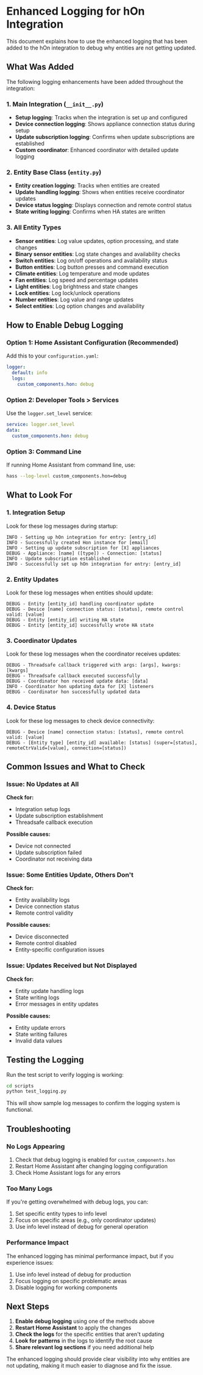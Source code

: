 # Enhanced Logging for hOn Integration

This document explains how to use the enhanced logging that has been added to the hOn integration to debug why entities are not getting updated.

## What Was Added

The following logging enhancements have been added throughout the integration:

### 1. Main Integration (`__init__.py`)
- **Setup logging**: Tracks when the integration is set up and configured
- **Device connection logging**: Shows appliance connection status during setup
- **Update subscription logging**: Confirms when update subscriptions are established
- **Custom coordinator**: Enhanced coordinator with detailed update logging

### 2. Entity Base Class (`entity.py`)
- **Entity creation logging**: Tracks when entities are created
- **Update handling logging**: Shows when entities receive coordinator updates
- **Device status logging**: Displays connection and remote control status
- **State writing logging**: Confirms when HA states are written

### 3. All Entity Types
- **Sensor entities**: Log value updates, option processing, and state changes
- **Binary sensor entities**: Log state changes and availability checks
- **Switch entities**: Log on/off operations and availability status
- **Button entities**: Log button presses and command execution
- **Climate entities**: Log temperature and mode updates
- **Fan entities**: Log speed and percentage updates
- **Light entities**: Log brightness and state changes
- **Lock entities**: Log lock/unlock operations
- **Number entities**: Log value and range updates
- **Select entities**: Log option changes and availability

## How to Enable Debug Logging

### Option 1: Home Assistant Configuration (Recommended)
Add this to your `configuration.yaml`:

```yaml
logger:
  default: info
  logs:
    custom_components.hon: debug
```

### Option 2: Developer Tools > Services
Use the `logger.set_level` service:

```yaml
service: logger.set_level
data:
  custom_components.hon: debug
```

### Option 3: Command Line
If running Home Assistant from command line, use:

```bash
hass --log-level custom_components.hon=debug
```

## What to Look For

### 1. Integration Setup
Look for these log messages during startup:
```
INFO - Setting up hOn integration for entry: [entry_id]
INFO - Successfully created Hon instance for [email]
INFO - Setting up update subscription for [X] appliances
DEBUG - Appliance: [name] ([type]) - Connection: [status]
INFO - Update subscription established
INFO - Successfully set up hOn integration for entry: [entry_id]
```

### 2. Entity Updates
Look for these log messages when entities should update:
```
DEBUG - Entity [entity_id] handling coordinator update
DEBUG - Device [name] connection status: [status], remote control valid: [value]
DEBUG - Entity [entity_id] writing HA state
DEBUG - Entity [entity_id] successfully wrote HA state
```

### 3. Coordinator Updates
Look for these log messages when the coordinator receives updates:
```
DEBUG - Threadsafe callback triggered with args: [args], kwargs: [kwargs]
DEBUG - Threadsafe callback executed successfully
DEBUG - Coordinator hon received update data: [data]
INFO - Coordinator hon updating data for [X] listeners
DEBUG - Coordinator hon successfully updated data
```

### 4. Device Status
Look for these log messages to check device connectivity:
```
DEBUG - Device [name] connection status: [status], remote control valid: [value]
DEBUG - [Entity type] [entity_id] available: [status] (super=[status], remoteCtrValid=[value], connection=[status])
```

## Common Issues and What to Check

### Issue: No Updates at All
**Check for:**
- Integration setup logs
- Update subscription establishment
- Threadsafe callback execution

**Possible causes:**
- Device not connected
- Update subscription failed
- Coordinator not receiving data

### Issue: Some Entities Update, Others Don't
**Check for:**
- Entity availability logs
- Device connection status
- Remote control validity

**Possible causes:**
- Device disconnected
- Remote control disabled
- Entity-specific configuration issues

### Issue: Updates Received but Not Displayed
**Check for:**
- Entity update handling logs
- State writing logs
- Error messages in entity updates

**Possible causes:**
- Entity update errors
- State writing failures
- Invalid data values

## Testing the Logging

Run the test script to verify logging is working:

```bash
cd scripts
python test_logging.py
```

This will show sample log messages to confirm the logging system is functional.

## Troubleshooting

### No Logs Appearing
1. Check that debug logging is enabled for `custom_components.hon`
2. Restart Home Assistant after changing logging configuration
3. Check Home Assistant logs for any errors

### Too Many Logs
If you're getting overwhelmed with debug logs, you can:
1. Set specific entity types to info level
2. Focus on specific areas (e.g., only coordinator updates)
3. Use info level instead of debug for general operation

### Performance Impact
The enhanced logging has minimal performance impact, but if you experience issues:
1. Use info level instead of debug for production
2. Focus logging on specific problematic areas
3. Disable logging for working components

## Next Steps

1. **Enable debug logging** using one of the methods above
2. **Restart Home Assistant** to apply the changes
3. **Check the logs** for the specific entities that aren't updating
4. **Look for patterns** in the logs to identify the root cause
5. **Share relevant log sections** if you need additional help

The enhanced logging should provide clear visibility into why entities are not updating, making it much easier to diagnose and fix the issue.
